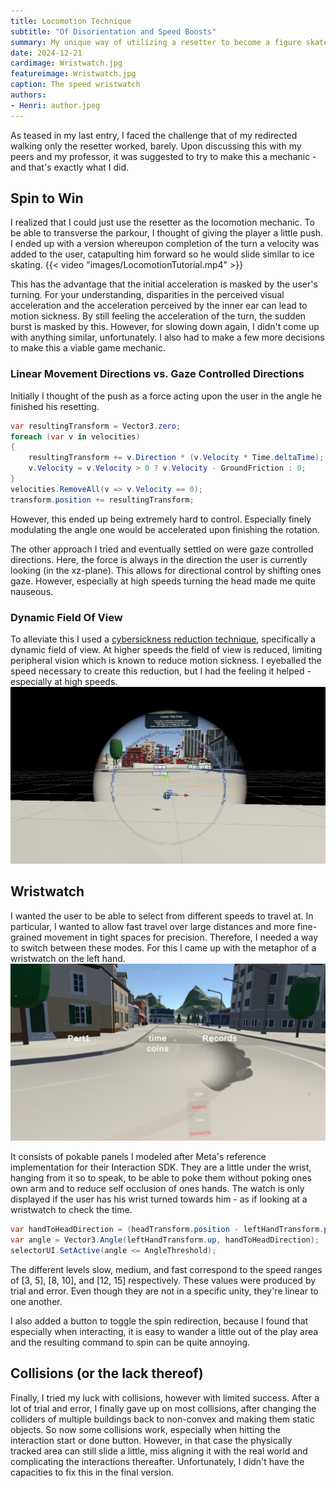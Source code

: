 ```yaml
---
title: Locomotion Technique
subtitle: "Of Disorientation and Speed Boosts"
summary: My unique way of utilizing a resetter to become a figure skater.
date: 2024-12-21
cardimage: Wristwatch.jpg
featureimage: Wristwatch.jpg
caption: The speed wristwatch
authors:
- Henri: author.jpeg
---
```

As teased in my last entry, I faced the challenge that of my redirected walking only the resetter worked, barely.
Upon discussing this with my peers and my professor, it was suggested to try to make this a mechanic - and that's exactly what I did.

## Spin to Win
I realized that I could just use the resetter as the locomotion mechanic.
To be able to transverse the parkour, I thought of giving the player a little push.
I ended up with a version whereupon completion of the turn a velocity was added to the user, catapulting him forward so he would slide similar to ice skating.
{{< video "images/LocomotionTutorial.mp4" >}}

This has the advantage that the initial acceleration is masked by the user's turning.
For your understanding, disparities in the perceived visual acceleration and the acceleration perceived by the inner ear can lead to motion sickness.
By still feeling the acceleration of the turn, the sudden burst is masked by this.
However, for slowing down again, I didn't come up with anything similar, unfortunately.
I also had to make a few more decisions to make this a viable game mechanic.

### Linear Movement Directions vs. Gaze Controlled Directions
Initially I thought of the push as a force acting upon the user in the angle he finished his resetting.
```C#
var resultingTransform = Vector3.zero;
foreach (var v in velocities)
{
    resultingTransform += v.Direction * (v.Velocity * Time.deltaTime);
    v.Velocity = v.Velocity > 0 ? v.Velocity - GroundFriction : 0;
}
velocities.RemoveAll(v => v.Velocity == 0);
transform.position += resultingTransform;
```
However, this ended up being extremely hard to control.
Especially finely modulating the angle one would be accelerated upon finishing the rotation.

The other approach I tried and eventually settled on were gaze controlled directions.
Here, the force is always in the direction the user is currently looking (in the xz-plane).
This allows for directional control by shifting ones gaze.
However, especially at high speeds turning the head made me quite nauseous.

### Dynamic Field Of View
To alleviate this I used a [cybersickness reduction technique](https://github.com/angsamuel/GingerVR), specifically a dynamic field of view.
At higher speeds the field of view is reduced, limiting peripheral vision which is known to reduce motion sickness.
I eyeballed the speed necessary to create this reduction, but I had the feeling it helped - especially at high speeds.
![You can see the FOV aperture](./images/ReducedFOV.png "The reduced FOV aperture")

## Wristwatch
I wanted the user to be able to select from different speeds to travel at.
In particular, I wanted to allow fast travel over large distances and more fine-grained movement in tight spaces for precision.
Therefore, I needed a way to switch between these modes.
For this I came up with the metaphor of a wristwatch on the left hand.
![You can see the wristwatch on the left wrist](./images/Wristwatch.jpg "The speed wristwatch")

It consists of pokable panels I modeled after Meta's reference implementation for their Interaction SDK.
They are a little under the wrist, hanging from it so to speak, to be able to poke them without poking ones own arm and to reduce self occlusion of ones hands.
The watch is only displayed if the user has his wrist turned towards him - as if looking at a wristwatch to check the time.
```C#
var handToHeadDirection = (headTransform.position - leftHandTransform.position).normalized;
var angle = Vector3.Angle(leftHandTransform.up, handToHeadDirection);
selectorUI.SetActive(angle <= AngleThreshold);
```
The different levels slow, medium, and fast correspond to the speed ranges of \[3, 5\], \[8, 10\], and \[12, 15\] respectively.
These values were produced by trial and error.
Even though they are not in a specific unity, they're linear to one another.

I also added a button to toggle the spin redirection, because I found that especially when interacting, it is easy to wander a little out of the play area and the resulting command to spin can be quite annoying.

## Collisions (or the lack thereof)
Finally, I tried my luck with collisions, however with limited success.
After a lot of trial and error, I finally gave up on most collisions, after changing the colliders of multiple buildings back to non-convex and making them static objects.
So now some collisions work, especially when hitting the interaction start or done button.
However, in that case the physically tracked area can still slide a little, miss aligning it with the real world and complicating the interactions thereafter.
Unfortunately, I didn't have the capacities to fix this in the final version.
